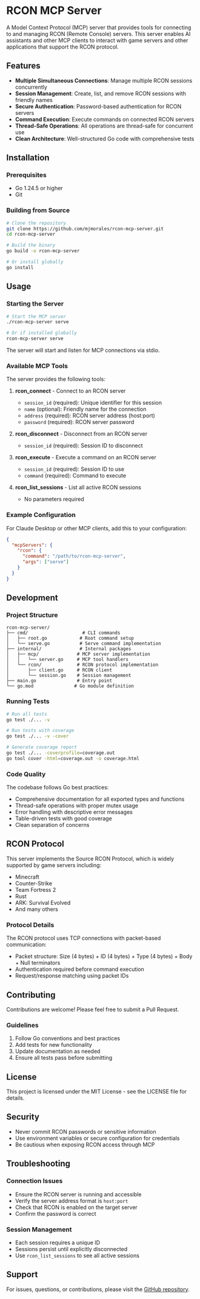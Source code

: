 # RCON MCP Server

A Model Context Protocol (MCP) server that provides tools for connecting to and managing RCON (Remote Console) servers. This server enables AI assistants and other MCP clients to interact with game servers and other applications that support the RCON protocol.

## Features

- **Multiple Simultaneous Connections**: Manage multiple RCON sessions concurrently
- **Session Management**: Create, list, and remove RCON sessions with friendly names
- **Secure Authentication**: Password-based authentication for RCON servers
- **Command Execution**: Execute commands on connected RCON servers
- **Thread-Safe Operations**: All operations are thread-safe for concurrent use
- **Clean Architecture**: Well-structured Go code with comprehensive tests

## Installation

### Prerequisites

- Go 1.24.5 or higher
- Git

### Building from Source

```bash
# Clone the repository
git clone https://github.com/mjmorales/rcon-mcp-server.git
cd rcon-mcp-server

# Build the binary
go build -o rcon-mcp-server

# Or install globally
go install
```

## Usage

### Starting the Server

```bash
# Start the MCP server
./rcon-mcp-server serve

# Or if installed globally
rcon-mcp-server serve
```

The server will start and listen for MCP connections via stdio.

### Available MCP Tools

The server provides the following tools:

1. **rcon_connect** - Connect to an RCON server
   - `session_id` (required): Unique identifier for this session
   - `name` (optional): Friendly name for the connection
   - `address` (required): RCON server address (host:port)
   - `password` (required): RCON server password

2. **rcon_disconnect** - Disconnect from an RCON server
   - `session_id` (required): Session ID to disconnect

3. **rcon_execute** - Execute a command on an RCON server
   - `session_id` (required): Session ID to use
   - `command` (required): Command to execute

4. **rcon_list_sessions** - List all active RCON sessions
   - No parameters required

### Example Configuration

For Claude Desktop or other MCP clients, add this to your configuration:

```json
{
  "mcpServers": {
    "rcon": {
      "command": "/path/to/rcon-mcp-server",
      "args": ["serve"]
    }
  }
}
```

## Development

### Project Structure

```
rcon-mcp-server/
├── cmd/                    # CLI commands
│   ├── root.go            # Root command setup
│   └── serve.go           # Serve command implementation
├── internal/              # Internal packages
│   ├── mcp/              # MCP server implementation
│   │   └── server.go     # MCP tool handlers
│   └── rcon/             # RCON protocol implementation
│       ├── client.go     # RCON client
│       └── session.go    # Session management
├── main.go               # Entry point
└── go.mod               # Go module definition
```

### Running Tests

```bash
# Run all tests
go test ./... -v

# Run tests with coverage
go test ./... -v -cover

# Generate coverage report
go test ./... -coverprofile=coverage.out
go tool cover -html=coverage.out -o coverage.html
```

### Code Quality

The codebase follows Go best practices:
- Comprehensive documentation for all exported types and functions
- Thread-safe operations with proper mutex usage
- Error handling with descriptive error messages
- Table-driven tests with good coverage
- Clean separation of concerns

## RCON Protocol

This server implements the Source RCON Protocol, which is widely supported by game servers including:
- Minecraft
- Counter-Strike
- Team Fortress 2
- Rust
- ARK: Survival Evolved
- And many others

### Protocol Details

The RCON protocol uses TCP connections with packet-based communication:
- Packet structure: Size (4 bytes) + ID (4 bytes) + Type (4 bytes) + Body + Null terminators
- Authentication required before command execution
- Request/response matching using packet IDs

## Contributing

Contributions are welcome! Please feel free to submit a Pull Request.

### Guidelines

1. Follow Go conventions and best practices
2. Add tests for new functionality
3. Update documentation as needed
4. Ensure all tests pass before submitting

## License

This project is licensed under the MIT License - see the LICENSE file for details.

## Security

- Never commit RCON passwords or sensitive information
- Use environment variables or secure configuration for credentials
- Be cautious when exposing RCON access through MCP

## Troubleshooting

### Connection Issues

- Ensure the RCON server is running and accessible
- Verify the server address format is `host:port`
- Check that RCON is enabled on the target server
- Confirm the password is correct

### Session Management

- Each session requires a unique ID
- Sessions persist until explicitly disconnected
- Use `rcon_list_sessions` to see all active sessions

## Support

For issues, questions, or contributions, please visit the [GitHub repository](https://github.com/mjmorales/rcon-mcp-server).